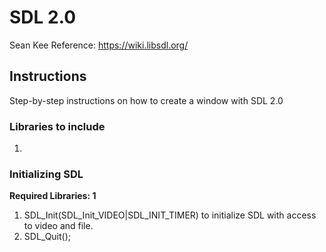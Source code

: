 # SDL 2.0
Sean Kee
Reference:  https://wiki.libsdl.org/
## Instructions
Step-by-step instructions on how to create a window with SDL 2.0
### Libraries to include
1.
### Initializing SDL
**Required Libraries: 1**
1. SDL_Init(SDL_Init_VIDEO|SDL_INIT_TIMER) to initialize SDL with access to video and file.
2. SDL_Quit();
###
